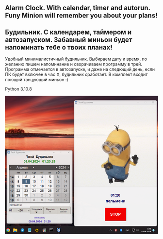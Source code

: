 ## Alarm Clock. With calendar, timer and autorun. Funy Minion will remember you about your plans!

## Будильник. С календарем, таймером и автозапуском. Забавный миньон будет напоминать тебе о твоих планах!

Удобный минималистичный будильник. Выбираем дату и время, по желанию пишем напоминание и сворачиваем программу в трей. 
Программа отмечается в автозапуске, и даже на следющий день, если ПК будет включен в час Х, будильник сработает.
В комплект входит поющий танцующий миньон :)

Python 3.10.8

![Window](https://github.com/Demston/Alarm_Clock/blob/main/screenshot%20alarm%20clock.png)
